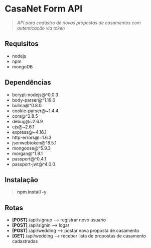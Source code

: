# CasaNet Form API
> *API para cadastro de novas propostas de casamentos com autenticação via token*

## Requisitos
* nodejs
* npm
* mongoDB

## Dependências
*  bcrypt-nodejs@^0.0.3 
*  body-parser@^1.19.0
*  bulma@^0.8.0
*  cookie-parser@~1.4.4
*  cors@^2.8.5
*  debug@~2.6.9
*  ejs@~2.6.1
*  express@~4.16.1
*  http-errors@~1.6.3
*  jsonwebtoken@^8.5.1
*  mongoose@^5.9.3
*  morgan@^1.9.1
*  passport@^0.4.1
*  passport-jwt@^4.0.0

## Instalação

> **npm install -y**

## Rotas
*    **[POST]** /api/signup --> registrar novo usuario
*    **[POST]** /api/signin --> logar
*    **[POST]** /api/wedding --> postar nova proposta de casamento
*    **[GET]** /api/wedding --> receber lista de propostas de casamento cadastradas
